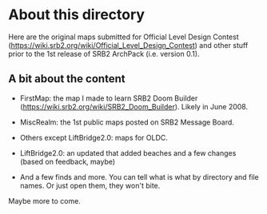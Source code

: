 About this directory
=============

Here are the original maps submitted for Official Level Design Contest (https://wiki.srb2.org/wiki/Official_Level_Design_Contest) and other stuff prior to the 1st release of SRB2 ArchPack (i.e. version 0.1).

A bit about the content
-------------

* FirstMap: the map I made to learn SRB2 Doom Builder (https://wiki.srb2.org/wiki/SRB2_Doom_Builder). Likely in June 2008.

* MiscRealm: the 1st public maps posted on SRB2 Message Board.

* Others except LiftBridge2.0: maps for OLDC.

* LiftBridge2.0: an updated that added beaches and a few changes (based on feedback, maybe)

* And a few finds and more. You can tell what is what by directory and file names. Or just open them, they won't bite.

Maybe more to come.
